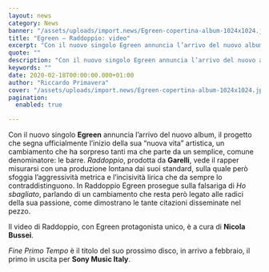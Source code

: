 ```yaml
---
layout: news
category: News
banner: "/assets/uploads/import.news/Egreen-copertina-album-1024x1024.jpg"
title: "Egreen – Raddoppio: video"
excerpt: "Con il nuovo singolo Egreen annuncia l’arrivo del nuovo album, il progetto che segna ufficialmente l’inizio della sua “nuova vita” artistica, un cambiamento che ha sorpreso tanti ma che parte da un semplice, comune denominatore: le barre. Raddoppio, prodotta da Garelli, vede il rapper misurarsi con una produzione lontana dai suoi standard, sulla quale però [&hellip"
quote: ""
description: "Con il nuovo singolo Egreen annuncia l’arrivo del nuovo album, il progetto che segna ufficialmente l’inizio della sua “nuova vita” artistica, un cambiamento che ha sorpreso tanti ma che parte da un semplice, comune denominatore: le barre. Raddoppio, prodotta da Garelli, vede il rapper misurarsi con una produzione lontana dai suoi standard, sulla quale però [&hellip"
keywords: ""
date: 2020-02-18T00:00:00.000+01:00
author: "Riccardo Primavera"
cover: "/assets/uploads/import.news/Egreen-copertina-album-1024x1024.jpg"
pagination:
  enabled: true

---
```


Con il nuovo singolo **Egreen** annuncia l’arrivo del nuovo album, il progetto che segna ufficialmente l’inizio della sua “nuova vita” artistica, un cambiamento che ha sorpreso tanti ma che parte da un semplice, comune denominatore: le barre. _Raddoppio_, prodotta da **Garelli**, vede il rapper misurarsi con una produzione lontana dai suoi standard, sulla quale però sfoggia l’aggressività metrica e l’incisività lirica che da sempre lo contraddistinguono. In Raddoppio Egreen prosegue sulla falsariga di _Ho sbagliato_, parlando di un cambiamento che resta però legato alle radici della sua passione, come dimostrano le tante citazioni disseminate nel pezzo.

Il video di Raddoppio, con Egreen protagonista unico, è a cura di **Nicola Bussei**.

_Fine Primo Tempo_ è il titolo del suo prossimo disco, in arrivo a febbraio, il primo in uscita per **Sony Music Italy**.